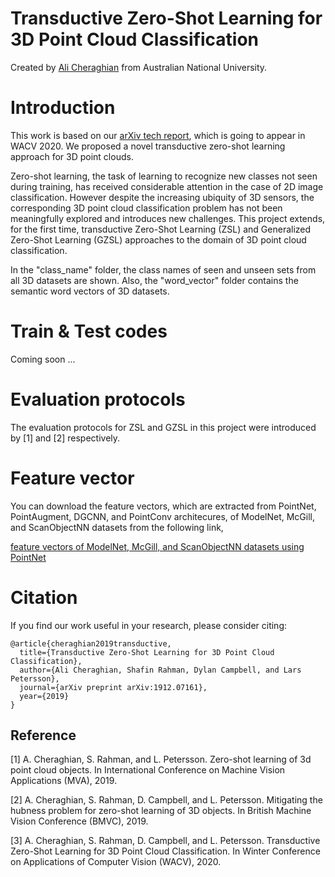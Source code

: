 # Transductive Zero-Shot Learning for 3D Point Cloud Classification


Created by [Ali Cheraghian](https://scholar.google.com/citations?user=QT0EXIkAAAAJ&hl=en) from Australian National University.


# Introduction
This work is based on our [arXiv tech report](https://arxiv.org/abs/1912.07161), which is going to appear in WACV 2020. We proposed a novel transductive zero-shot learning approach for 3D point clouds. 

Zero-shot learning, the task of learning to recognize new classes  not  seen  during  training,  has  received  considerable attention in the case of 2D image classification. However despite the increasing ubiquity of 3D sensors, the corresponding 3D point cloud classification problem has not been meaningfully explored and introduces new challenges. This  project  extends,  for  the  first  time, transductive  Zero-Shot Learning (ZSL) and Generalized Zero-Shot Learning (GZSL) approaches to the domain of 3D point cloud classification. 

In the "class_name" folder, the class names of seen and unseen sets from all 3D datasets are shown. Also, the "word_vector" folder contains the semantic word vectors of 3D datasets.  






   
# Train & Test codes
Coming soon ...



# Evaluation protocols
The evaluation protocols for ZSL and GZSL in this project were introduced by [1] and [2] respectively. 








# Feature vector
You can download the feature vectors, which are extracted from PointNet, PointAugment, DGCNN, and PointConv architecures, of ModelNet, McGill, and ScanObjectNN datasets from the following link,

[feature vectors of ModelNet, McGill, and ScanObjectNN datasets using PointNet](https://drive.google.com/drive/folders/1XgYRhG6PY5AVLFSWlD0oWCeQbb3JIrSy?usp=sharing)

# Citation
If you find our work useful in your research, please consider citing:

	@article{cheraghian2019transductive,
	  title={Transductive Zero-Shot Learning for 3D Point Cloud Classification},
	  author={Ali Cheraghian, Shafin Rahman, Dylan Campbell, and Lars Petersson},
	  journal={arXiv preprint arXiv:1912.07161},
	  year={2019}
	}

## Reference
[1] A.  Cheraghian,  S.  Rahman,  and  L.  Petersson.    Zero-shot learning  of  3d  point  cloud  objects.   In International  Conference on Machine Vision Applications (MVA), 2019. 

[2] A. Cheraghian, S. Rahman, D. Campbell, and L. Petersson. Mitigating the hubness problem for zero-shot learning of 3D objects.  In British Machine Vision Conference (BMVC), 2019. 

[3] A. Cheraghian, S. Rahman, D. Campbell, and L. Petersson. Transductive Zero-Shot Learning for 3D Point Cloud Classification.  In Winter Conference on Applications of Computer Vision (WACV), 2020. 

